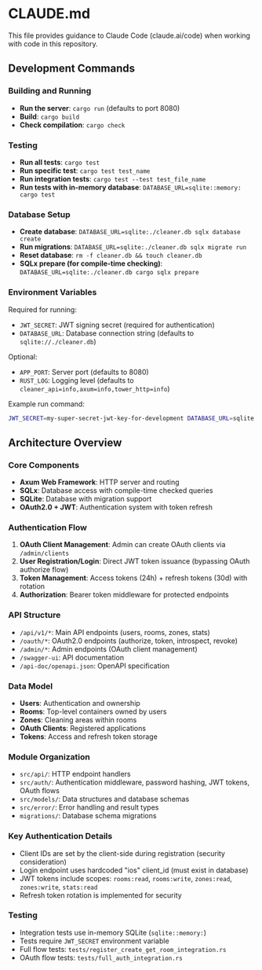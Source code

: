 # CLAUDE.md

This file provides guidance to Claude Code (claude.ai/code) when working with code in this repository.

## Development Commands

### Building and Running
- **Run the server**: `cargo run` (defaults to port 8080)
- **Build**: `cargo build`
- **Check compilation**: `cargo check`

### Testing
- **Run all tests**: `cargo test`
- **Run specific test**: `cargo test test_name`
- **Run integration tests**: `cargo test --test test_file_name`
- **Run tests with in-memory database**: `DATABASE_URL=sqlite::memory: cargo test`

### Database Setup
- **Create database**: `DATABASE_URL=sqlite:./cleaner.db sqlx database create`
- **Run migrations**: `DATABASE_URL=sqlite:./cleaner.db sqlx migrate run`
- **Reset database**: `rm -f cleaner.db && touch cleaner.db`
- **SQLx prepare (for compile-time checking)**: `DATABASE_URL=sqlite:./cleaner.db cargo sqlx prepare`

### Environment Variables
Required for running:
- `JWT_SECRET`: JWT signing secret (required for authentication)
- `DATABASE_URL`: Database connection string (defaults to `sqlite://./cleaner.db`)

Optional:
- `APP_PORT`: Server port (defaults to 8080)
- `RUST_LOG`: Logging level (defaults to `cleaner_api=info,axum=info,tower_http=info`)

Example run command:
```bash
JWT_SECRET=my-super-secret-jwt-key-for-development DATABASE_URL=sqlite:./cleaner.db cargo run
```

## Architecture Overview

### Core Components
- **Axum Web Framework**: HTTP server and routing
- **SQLx**: Database access with compile-time checked queries
- **SQLite**: Database with migration support
- **OAuth2.0 + JWT**: Authentication system with token refresh

### Authentication Flow
1. **OAuth Client Management**: Admin can create OAuth clients via `/admin/clients`
2. **User Registration/Login**: Direct JWT token issuance (bypassing OAuth authorize flow)
3. **Token Management**: Access tokens (24h) + refresh tokens (30d) with rotation
4. **Authorization**: Bearer token middleware for protected endpoints

### API Structure
- `/api/v1/*`: Main API endpoints (users, rooms, zones, stats)
- `/oauth/*`: OAuth2.0 endpoints (authorize, token, introspect, revoke)
- `/admin/*`: Admin endpoints (OAuth client management)
- `/swagger-ui`: API documentation
- `/api-doc/openapi.json`: OpenAPI specification

### Data Model
- **Users**: Authentication and ownership
- **Rooms**: Top-level containers owned by users
- **Zones**: Cleaning areas within rooms
- **OAuth Clients**: Registered applications
- **Tokens**: Access and refresh token storage

### Module Organization
- `src/api/`: HTTP endpoint handlers
- `src/auth/`: Authentication middleware, password hashing, JWT tokens, OAuth flows
- `src/models/`: Data structures and database schemas
- `src/error/`: Error handling and result types
- `migrations/`: Database schema migrations

### Key Authentication Details
- Client IDs are set by the client-side during registration (security consideration)
- Login endpoint uses hardcoded "ios" client_id (must exist in database)
- JWT tokens include scopes: `rooms:read`, `rooms:write`, `zones:read`, `zones:write`, `stats:read`
- Refresh token rotation is implemented for security

### Testing
- Integration tests use in-memory SQLite (`sqlite::memory:`)
- Tests require `JWT_SECRET` environment variable
- Full flow tests: `tests/register_create_get_room_integration.rs`
- OAuth flow tests: `tests/full_auth_integration.rs`